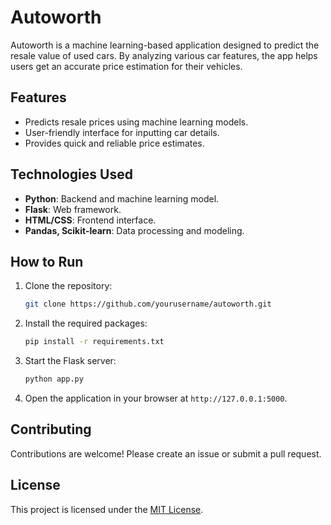 # Autoworth 
Autoworth is a machine learning-based application designed to predict the resale value of used cars. By analyzing various car features, the app helps users get an accurate price estimation for their vehicles.

## Features
- Predicts resale prices using machine learning models.
- User-friendly interface for inputting car details.
- Provides quick and reliable price estimates.

## Technologies Used
- **Python**: Backend and machine learning model.
- **Flask**: Web framework.
- **HTML/CSS**: Frontend interface.
- **Pandas, Scikit-learn**: Data processing and modeling.

## How to Run
1. Clone the repository:
   ```bash
   git clone https://github.com/yourusername/autoworth.git
   ```
2. Install the required packages:
   ```bash
   pip install -r requirements.txt
   ```
3. Start the Flask server:
   ```bash
   python app.py
   ```
4. Open the application in your browser at `http://127.0.0.1:5000`.

## Contributing
Contributions are welcome! Please create an issue or submit a pull request.

## License
This project is licensed under the [MIT License](LICENSE).
